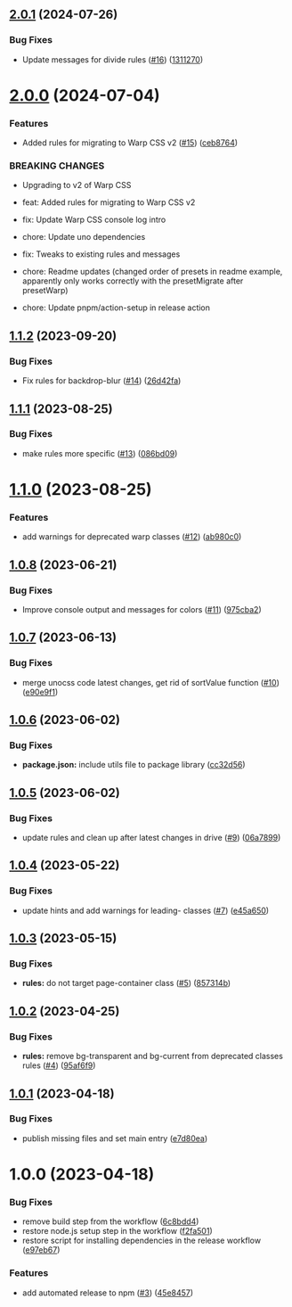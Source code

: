 ## [2.0.1](https://github.com/warp-ds/preset-migrate/compare/v2.0.0...v2.0.1) (2024-07-26)


### Bug Fixes

* Update messages for divide rules ([#16](https://github.com/warp-ds/preset-migrate/issues/16)) ([1311270](https://github.com/warp-ds/preset-migrate/commit/1311270fbc523cdd93f0e7a1700dbaebf249cbda))

# [2.0.0](https://github.com/warp-ds/preset-migrate/compare/v1.1.2...v2.0.0) (2024-07-04)


### Features

* Added rules for migrating to Warp CSS v2 ([#15](https://github.com/warp-ds/preset-migrate/issues/15)) ([ceb8764](https://github.com/warp-ds/preset-migrate/commit/ceb8764826fd6ad02b6b73fa011cad7122938bb3))


### BREAKING CHANGES

* Upgrading to v2 of Warp CSS

* feat: Added rules for migrating to Warp CSS v2
* fix: Update Warp CSS console log intro
* chore: Update uno dependencies
* fix: Tweaks to existing rules and messages
* chore: Readme updates (changed order of presets in readme example, apparently only works correctly with the presetMigrate after presetWarp)
* chore: Update pnpm/action-setup in release action

## [1.1.2](https://github.com/warp-ds/preset-migrate/compare/v1.1.1...v1.1.2) (2023-09-20)


### Bug Fixes

* Fix rules for backdrop-blur ([#14](https://github.com/warp-ds/preset-migrate/issues/14)) ([26d42fa](https://github.com/warp-ds/preset-migrate/commit/26d42fa2403d3b0774151ea48743ec9831c5eb98))

## [1.1.1](https://github.com/warp-ds/preset-migrate/compare/v1.1.0...v1.1.1) (2023-08-25)


### Bug Fixes

* make rules more specific ([#13](https://github.com/warp-ds/preset-migrate/issues/13)) ([086bd09](https://github.com/warp-ds/preset-migrate/commit/086bd09fce18c9b6e29e3e97d19d76b107f13346))

# [1.1.0](https://github.com/warp-ds/preset-migrate/compare/v1.0.8...v1.1.0) (2023-08-25)


### Features

* add warnings for deprecated warp classes ([#12](https://github.com/warp-ds/preset-migrate/issues/12)) ([ab980c0](https://github.com/warp-ds/preset-migrate/commit/ab980c0b590ce5c3681aebe4636c5126b93c6a1b))

## [1.0.8](https://github.com/warp-ds/preset-migrate/compare/v1.0.7...v1.0.8) (2023-06-21)


### Bug Fixes

* Improve console output and messages for colors ([#11](https://github.com/warp-ds/preset-migrate/issues/11)) ([975cba2](https://github.com/warp-ds/preset-migrate/commit/975cba2db8f698e97ddf6af7b05ae60f1e10a8da))

## [1.0.7](https://github.com/warp-ds/preset-migrate/compare/v1.0.6...v1.0.7) (2023-06-13)


### Bug Fixes

* merge unocss code latest changes, get rid of sortValue function ([#10](https://github.com/warp-ds/preset-migrate/issues/10)) ([e90e9f1](https://github.com/warp-ds/preset-migrate/commit/e90e9f139a6c1eb05893ec78d35c36ff7131936a))

## [1.0.6](https://github.com/warp-ds/preset-migrate/compare/v1.0.5...v1.0.6) (2023-06-02)


### Bug Fixes

* **package.json:** include utils file to package library ([cc32d56](https://github.com/warp-ds/preset-migrate/commit/cc32d56ded90a547fd8282410190de36999332a5))

## [1.0.5](https://github.com/warp-ds/preset-migrate/compare/v1.0.4...v1.0.5) (2023-06-02)


### Bug Fixes

* update rules and clean up after latest changes in drive ([#9](https://github.com/warp-ds/preset-migrate/issues/9)) ([06a7899](https://github.com/warp-ds/preset-migrate/commit/06a7899541d0990ecdcea0737a18743a05914ef4))

## [1.0.4](https://github.com/warp-ds/preset-migrate/compare/v1.0.3...v1.0.4) (2023-05-22)


### Bug Fixes

* update hints and add warnings for leading- classes ([#7](https://github.com/warp-ds/preset-migrate/issues/7)) ([e45a650](https://github.com/warp-ds/preset-migrate/commit/e45a6503083996d515592fc730711d9708885df7))

## [1.0.3](https://github.com/warp-ds/preset-migrate/compare/v1.0.2...v1.0.3) (2023-05-15)


### Bug Fixes

* **rules:** do not target page-container class ([#5](https://github.com/warp-ds/preset-migrate/issues/5)) ([857314b](https://github.com/warp-ds/preset-migrate/commit/857314b3f97b26e9513250c0fe24c5289fc30720))

## [1.0.2](https://github.com/warp-ds/preset-migrate/compare/v1.0.1...v1.0.2) (2023-04-25)


### Bug Fixes

* **rules:** remove bg-transparent and bg-current from deprecated classes rules ([#4](https://github.com/warp-ds/preset-migrate/issues/4)) ([95af6f9](https://github.com/warp-ds/preset-migrate/commit/95af6f9b3220b112059bb05303fe1955b3a2cf42))

## [1.0.1](https://github.com/warp-ds/preset-migrate/compare/v1.0.0...v1.0.1) (2023-04-18)


### Bug Fixes

* publish missing files and set main entry ([e7d80ea](https://github.com/warp-ds/preset-migrate/commit/e7d80ea31b138dcd1de8cc5c76dd5383a508696e))

# 1.0.0 (2023-04-18)


### Bug Fixes

* remove build step from the workflow ([6c8bdd4](https://github.com/warp-ds/preset-migrate/commit/6c8bdd453489971568aa37ec7db48e3ebcff47ae))
* restore node.js setup step in the workflow ([f2fa501](https://github.com/warp-ds/preset-migrate/commit/f2fa50137dc2c3e4e33433b1d6e93c9724cd980d))
* restore script for installing dependencies in the release workflow ([e97eb67](https://github.com/warp-ds/preset-migrate/commit/e97eb67fa38b00f219ce96d19340f26aaa0aa943))


### Features

* add automated release to npm ([#3](https://github.com/warp-ds/preset-migrate/issues/3)) ([45e8457](https://github.com/warp-ds/preset-migrate/commit/45e84570d26f493472039bf059a451ce4da4c6e7))
